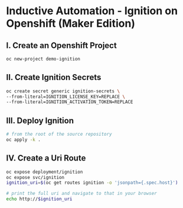 # Inductive Automation - Ignition on Openshift (Maker Edition)

## I. Create an Openshift Project

```bash
oc new-project demo-ignition
```

## II. Create Ignition Secrets

```bash
oc create secret generic ignition-secrets \
--from-literal=IGNITION_LICENSE_KEY=REPLACE \
--from-literal=IGNITION_ACTIVATION_TOKEN=REPLACE
```

## III. Deploy Ignition

```bash
# from the root of the source repository
oc apply -k .
```

## IV. Create a Uri Route

```bash
oc expose deployment/ignition
oc expose svc/ignition
ignition_uri=$(oc get routes ignition -o 'jsonpath={.spec.host}')

# print the full uri and navigate to that in your browser
echo http://$ignition_uri
```


